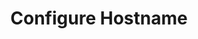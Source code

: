 ---
sidebar_position: 1
title: "Configure Hostname"
sidebar_label: "Configure Hostname"
description: "Set system identity in Debian environments - manage hostname configuration, domain settings, network identification, and system naming conventions."
keywords:
  - "debian hostname configuration"
  - "system hostname"
  - "domain settings"
  - "network identification"
  - "system naming"
tags:
  - debian
  - hostname-configuration
  - system-identity
  - network-identification
  - system-naming
slug: /linux/debian/configuration/system-settings/configure-hostname
---